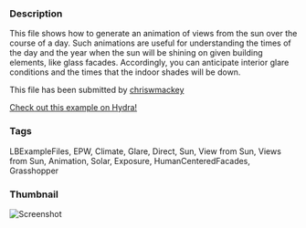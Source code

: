 ### Description 
This file shows how to generate an animation of views from the sun over the course of a day.  Such animations are useful for understanding the times of the day and the year when the sun will be shining on given building elements, like glass facades.  Accordingly, you can anticipate interior glare conditions and the times that the indoor shades will be down.

This file has been submitted by [chriswmackey](https://github.com/chriswmackey)

[Check out this example on Hydra!](http://hydrashare.github.io/hydra/viewer?owner=chriswmackey&fork=hydra_2&id=View_From_Sun_Animation)
### Tags 
LBExampleFiles, EPW, Climate, Glare, Direct, Sun, View from Sun, Views from Sun, Animation, Solar, Exposure, HumanCenteredFacades, Grasshopper
### Thumbnail 
![Screenshot](https://raw.githubusercontent.com/chriswmackey/hydra/master/View_From_Sun_Animation/thumbnail.png)
